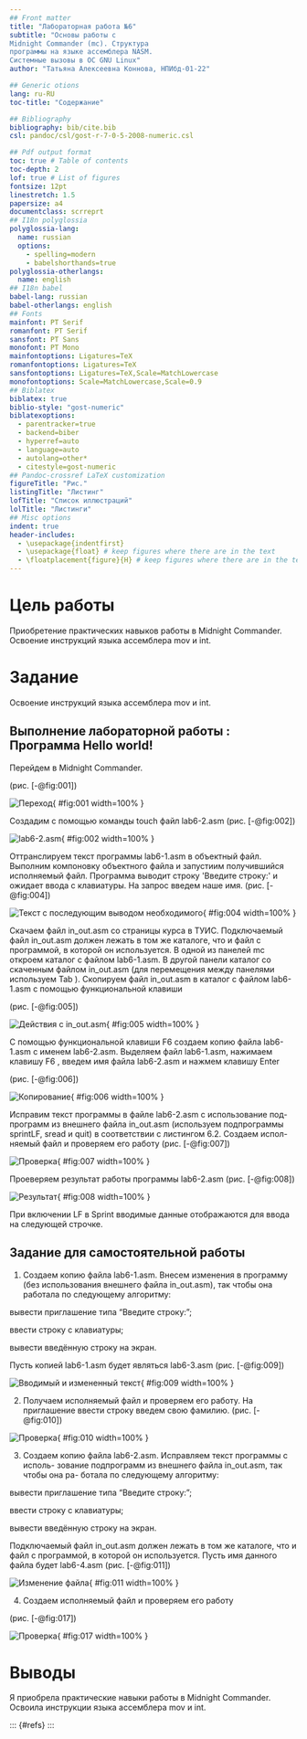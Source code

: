 ```yaml
---
## Front matter
title: "Лабораторная работа №6"
subtitle: "Основы работы с
Midnight Commander (mc). Структура
программы на языке ассемблера NASM.
Системные вызовы в ОС GNU Linux"
author: "Татьяна Алексеевна Коннова, НПИбд-01-22"

## Generic otions
lang: ru-RU
toc-title: "Содержание"

## Bibliography
bibliography: bib/cite.bib
csl: pandoc/csl/gost-r-7-0-5-2008-numeric.csl

## Pdf output format
toc: true # Table of contents
toc-depth: 2
lof: true # List of figures
fontsize: 12pt
linestretch: 1.5
papersize: a4
documentclass: scrreprt
## I18n polyglossia
polyglossia-lang:
  name: russian
  options:
	- spelling=modern
	- babelshorthands=true
polyglossia-otherlangs:
  name: english
## I18n babel
babel-lang: russian
babel-otherlangs: english
## Fonts
mainfont: PT Serif
romanfont: PT Serif
sansfont: PT Sans
monofont: PT Mono
mainfontoptions: Ligatures=TeX
romanfontoptions: Ligatures=TeX
sansfontoptions: Ligatures=TeX,Scale=MatchLowercase
monofontoptions: Scale=MatchLowercase,Scale=0.9
## Biblatex
biblatex: true
biblio-style: "gost-numeric"
biblatexoptions:
  - parentracker=true
  - backend=biber
  - hyperref=auto
  - language=auto
  - autolang=other*
  - citestyle=gost-numeric
## Pandoc-crossref LaTeX customization
figureTitle: "Рис."
listingTitle: "Листинг"
lofTitle: "Список иллюстраций"
lolTitle: "Листинги"
## Misc options
indent: true
header-includes:
  - \usepackage{indentfirst}
  - \usepackage{float} # keep figures where there are in the text
  - \floatplacement{figure}{H} # keep figures where there are in the text
---
```


# Цель работы

Приобретение практических навыков работы в Midnight Commander. Освоение
инструкций языка ассемблера mov и int.

# Задание
Освоение
инструкций языка ассемблера mov и int.


## Выполнение лабораторной работы : Программа Hello world!
Перейдем в Midnight Commander.

 (рис. [-@fig:001])

![Переход](image/61.jpg){ #fig:001 width=100% }


 Создадим с помощью команды touch  файл lab6-2.asm
  (рис. [-@fig:002])

![lab6-2.asm](image/62.jpg){ #fig:002 width=100% }




Оттранслируем текст программы lab6-1.asm в объектный файл. Выполним компоновку объектного файла и запустиим получившийся исполняемый
файл. Программа выводит строку 'Введите строку:' и ожидает ввода с
клавиатуры. На запрос введем наше имя. 
(рис. [-@fig:004])

![Текст с последующим выводом необходимого](image/64.jpg){ #fig:004 width=100% }  


Скачаем файл in_out.asm со страницы курса в ТУИС.
Подключаемый файл in_out.asm должен лежать в том же каталоге, что и
файл с программой, в которой он используется.
В одной из панелей mc откроем каталог с файлом lab6-1.asm. В другой панели
каталог со скаченным файлом in_out.asm (для перемещения между панелями
используем Tab ). Скопируем файл in_out.asm в каталог с файлом lab6-1.asm
с помощью функциональной клавиши 

 (рис. [-@fig:005])  

![Действия с in_out.asm](image/65.jpg){ #fig:005 width=100% }



С помощью функциональной клавиши F6 создаем копию файла lab6-
1.asm с именем lab6-2.asm. Выделяем файл lab6-1.asm, нажимаем клавишу
F6 , введем имя файла lab6-2.asm и нажмем клавишу Enter


   (рис. [-@fig:006])

![Копирование](image/66.jpg){ #fig:006 width=100% }

Исправим текст программы в файле lab6-2.asm с использование под-
программ из внешнего файла in_out.asm (используем подпрограммы
sprintLF, sread и quit) в соответствии с листингом 6.2. Создаем испол-
няемый файл и проверяем его работу
(рис. [-@fig:007])

![Проверка](image/67.jpg){ #fig:007 width=100% }



Проеверяем результат работы программы lab6-2.asm
  (рис. [-@fig:008])

![Результат](image/68.jpg){ #fig:008 width=100% }

При включении LF в Sprint вводимые данные отображаются для ввода на следующей строчке. 
## Задание для самостоятельной работы

1. Создаем копию файла lab6-1.asm. Внесем изменения в программу (без
использования внешнего файла in_out.asm), так чтобы она работала по
следующему алгоритму:

вывести приглашение типа “Введите строку:”;

ввести строку с клавиатуры;

вывести введённую строку на экран.

Пусть копией lab6-1.asm будет являться lab6-3.asm (рис. [-@fig:009])  

![Вводимый и измененный текст](image/69.jpg){ #fig:009 width=100% }

2. Получаем исполняемый файл и проверяем его работу. На приглашение
ввести строку введем свою фамилию. (рис. [-@fig:010])  

![Проверка](image/610.jpg){ #fig:010 width=100% }

3. Создаем копию файла lab6-2.asm. Исправляем текст программы с исполь-
зование подпрограмм из внешнего файла in_out.asm, так чтобы она ра-
ботала по следующему алгоритму:

вывести приглашение типа “Введите строку:”;

ввести строку с клавиатуры;

вывести введённую строку на экран.

Подключаемый файл in_out.asm должен лежать в том же
каталоге, что и файл с программой, в которой он используется.
Пусть имя данного файла будет lab6-4.asm (рис. [-@fig:011])  

![Изменение файла](image/611.jpg){ #fig:011 width=100% }

4. Создаем исполняемый файл и проверяем его работу


 (рис. [-@fig:017]) 

![Проверка](image/612.jpg){ #fig:017 width=100% }



# Выводы
Я приобрела практические навыки работы в Midnight Commander. Освоила
инструкции языка ассемблера mov и int.



::: {#refs}
:::
